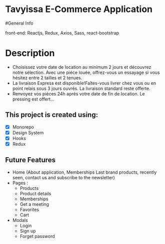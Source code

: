 # Tavyissa E-Commerce Application

#General Info

front-end: Reactjs, Redux, Axios, Sass, react-bootstrap

# Description
- Choisissez votre date de location au minimum 2 jours et découvrez notre sélection. Avec une piéce louée, offrez-vous un essayage si vous hésitez entre 2 tailles et 2 tenues.
- La livraison Express est disponible!Faîtes-vous livrer chez vous ou en point relais sous 3 jours ouvrés. La livraison standard reste offerte.
- Renvoyez vos piéces 24h aprés votre date de fin de location. Le pressing est offert...


## This project is created using:

- [x] Monorepo
- [x] Design System
- [x] Hooks
- [x] Redux

## Future Features

- Home (About application, Memberships Last brand products, recently seen, contact us and subscribe to the newsletter)
- Pages : 
    - Products
    - Product details
    - Memberships
    - Get a meeting
    - Favorites
    - Cart
- Modals
    - Login
    - Sign up
    - Forget password



